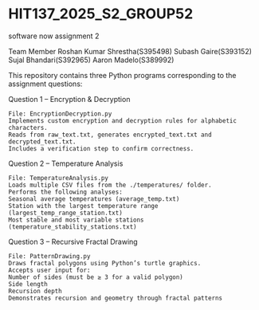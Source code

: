 # HIT137_2025_S2_GROUP52
software now assignment 2

Team Member 
Roshan Kumar Shrestha(S395498)
Subash Gaire(S393152)
Sujal Bhandari(S392965)
Aaron Madelo(S389992)

This repository contains three Python programs corresponding to the assignment questions:

Question 1 – Encryption & Decryption

    File: EncryptionDecryption.py
    Implements custom encryption and decryption rules for alphabetic characters.
    Reads from raw_text.txt, generates encrypted_text.txt and decrypted_text.txt.
    Includes a verification step to confirm correctness.

Question 2 – Temperature Analysis

    File: TemperatureAnalysis.py
    Loads multiple CSV files from the ./temperatures/ folder.
    Performs the following analyses:
    Seasonal average temperatures (average_temp.txt)
    Station with the largest temperature range (largest_temp_range_station.txt)
    Most stable and most variable stations (temperature_stability_stations.txt)

Question 3 – Recursive Fractal Drawing

    File: PatternDrawing.py
    Draws fractal polygons using Python’s turtle graphics.
    Accepts user input for:
    Number of sides (must be ≥ 3 for a valid polygon)
    Side length
    Recursion depth
    Demonstrates recursion and geometry through fractal patterns

